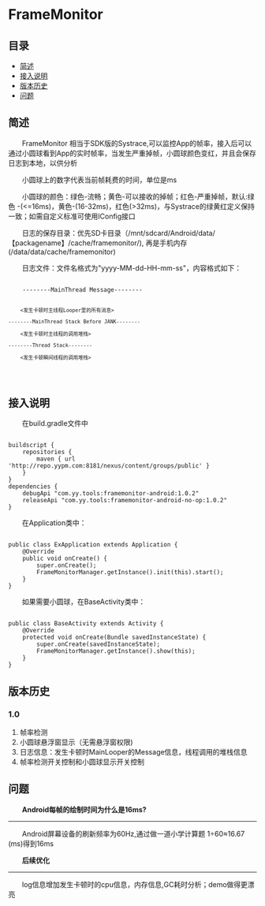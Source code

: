# FrameMonitor

## 目录
* [简述](#简述)
* [接入说明](#接入说明)
* [版本历史](#版本历史)
* [问题](#问题)

## 简述
<p style="text-indent:2em">
FrameMonitor 相当于SDK版的Systrace,可以监控App的帧率，接入后可以通过小圆球看到App的实时帧率，当发生严重掉帧，小圆球颜色变红，并且会保存日志到本地，以供分析
</p>
<p style="text-indent:2em">
小圆球上的数字代表当前帧耗费的时间，单位是ms
</p>
<p style="text-indent:2em">
小圆球的颜色：绿色-流畅；黄色-可以接收的掉帧；红色-严重掉帧，默认:绿色 -(<=16ms)，黄色-(16-32ms)，红色(>32ms)，与Systrace的绿黄红定义保持一致；如需自定义标准可使用IConfig接口
</p>
<p style="text-indent:2em">
日志的保存目录：优先SD卡目录（/mnt/sdcard/Android/data/【packagename】/cache/framemonitor/<file>),
再是手机内存(/data/data/cache/framemonitor)
</p>
<p style="text-indent:2em">
日志文件：文件名格式为"yyyy-MM-dd-HH-mm-ss"，内容格式如下：<br>
</p>
<pre><code>
    --------MainThread Message--------
	
	    <发生卡顿时主线程Looper里的所有消息>
		
    --------MainThread Stack Before JANK--------
	    
		<发生卡顿时主线程的调用堆栈>
		
	--------Thread Stack--------
	
	    <发生卡顿瞬间线程的调用堆栈>
	
</code></pre>

## 接入说明
<p style="text-indent:2em">在build.gradle文件中</p>
<pre><code>
buildscript {
    repositories {
        maven { url 'http://repo.yypm.com:8181/nexus/content/groups/public' }
    }
}
dependencies {
    debugApi "com.yy.tools:framemonitor-android:1.0.2"
    releaseApi "com.yy.tools:framemonitor-android-no-op:1.0.2"
}
</code></pre>
<p style="text-indent:2em">在Application类中：</p>
<pre><code>
public class ExApplication extends Application {
    @Override
    public void onCreate() {
        super.onCreate();
        FrameMonitorManager.getInstance().init(this).start();
    }
}
</code></pre>
<p style="text-indent:2em">如果需要小圆球，在BaseActivity类中：</p>
<pre><code>
public class BaseActivity extends Activity {
    @Override
    protected void onCreate(Bundle savedInstanceState) {
        super.onCreate(savedInstanceState);
        FrameMonitorManager.getInstance().show(this);
    }
}
</code></pre>

## 版本历史
### 1.0
 1. 帧率检测
 2. 小圆球悬浮窗显示（无需悬浮窗权限)
 3. 日志信息：发生卡顿时MainLooper的Message信息，线程调用的堆栈信息
 4. 帧率检测开关控制和小圆球显示开关控制


##  问题
<p style="text-indent:2em"> 
<b>Android每帧的绘制时间为什么是16ms?</b>
</p>
<hr/>
<p style="text-indent:2em">
 Android屏幕设备的刷新频率为60Hz,通过做一道小学计算题 1÷60≈16.67 (ms)得到16ms
</p>
<p style="text-indent:2em"> 
<b>后续优化</b>
</p>
<hr/>
<p style="text-indent:2em">
log信息增加发生卡顿时的cpu信息，内存信息,GC耗时分析；demo做得更漂亮
</p>
